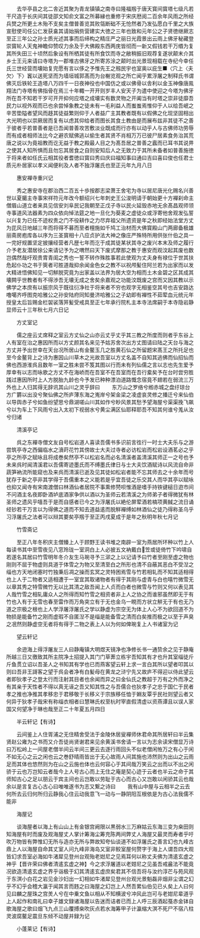 <!-- { "loadSidebar": true } -->
　　去华亭县之北二舎近其聚为青龙镇镇之南寺曰隆福剏于唐天寳间寳塔七级凡若干尺造于长庆间其徒邵文知俞文富之所募縁也重修于宋庆厯阅二百余年风雨之所经兵燹之所更土木殆不支矣主僧普善览其败瓴断础不无怆然者乃发弘愿白千里之大族宣慰使司任公仁发获畣其请始捐赀营建实大徳之三年也致和元年公之子贤徳继厥志至正三年公之孙士质光述其事而后缔构之精庄严之丽日光霞景出云雨上佛牙秘藏登崇寳轮人天鬼神瞻仰赞叹力余及于大佛殿东西两庑皆彻而一新又假钱若干万缗为复其所失田三十顷然后象设有所栖其徒有所食饮而寺之敝稍振旧观荐复遂状颠末介其乡士王元来请曰寺塔为一郡堆古佛牙之所寄苏涂之颠时出光景现相载在寺纪今幸任氏三世经营而壊始复完愿有言以侈之予惟先王之剏民宇也室奥以庇生■〈穴上〈夫欠〉下〉竁以送死坚而为墙垣城郭髙而为台榭览观之所亡闻乎累浮屠之制释氏书谓佛灭后铁轮王造塔八万四千一日夜神役也中国仿之或以佛骨以舎利以金玉神像唐鳯翔法门寺塔有佛指骨在焉三十年輙一开开则岁丰人安天子为遣中使迎之今塔为佛牙所在吾不知若干岁可开开抑何应塔之成壊实有数灵物之开阖当有时塔之崇非徒靡吾民力以视外观而已也余尝悼象教之徒未有一毛利益人而蚩蚩焉惟仰于人以给吾岷之辛苦垫隘者望风而趍其徒益繁则仰于人者益广主其教者既有以假佛之化现坚固相出大光明也以崇厥居而复有以虑其仰给者而图长其食土教由是而展布兹非其徒不之善于彼者乎若普善者是已吾闻普善攻苦敷淡业既成而行亦有以动乎人与古佛师功劳辱而有成者相师法比今之避农赋佛逃以偷生者其贤不肖相万万已彼尸居素食务治其荒唐之说以为竟祖教而讫无益于教之殿最人目之为髙吾居之普善之蠧而已耳书其说畀之使其人知所惧而且勿忘其居食之自则安知后人之无致力于其所未备者如普善施徳于将来者如任氏云相其役者耆徳曰寳曰秀曰庆曰福知事曰通曰吉曰喜曰俊也任君士质元朴居家以孝义闻便利及人者不独浮屠氏也至正元年九月八日

　　惠安襌寺重兴记

　　秀之惠安寺在郡治西二百五十歩按郡志梁萧王舍宅为寺以居尼唐光化赐名兴善世以夏臈主寺事宋祥符元年改今额绍兴七年刺史王公浚明请于朝始更十方襌刹命主僧眉山道立者来具见信安刘阜民记我朝至正戊子寺以民火延毁赤地无余髙昌观师领寺事道风法器素为四众依向悼法筵之地一旦化为葵麦之虚徒众或浮寄他舍观发弘誓以兴复为已任不迹权贵之门不役耕作之力尽弃祖父所遗资是年之秋即经始法堂方丈为芘风日地越三年而将得不募而至者檀施如千鸠工治材而大佛寳殿山门两廊备极雄丽斋房庖库各以序为三圣寳相十八应贞护法大神之像庄严殊特所用供张什伯之具一一完好规置坚定披攘经营者凡歴七年而汔于成其徒某状其寺之废兴本末及师之履行介予老友潜居徐公来请记予为之喟然曰天下废式摩那之教于惠安而观汶起其废也数岂偶然哉吁观贵胄青闺之秀也一誓不转作殊胜事若此使观为丈夫身有禄位于世其扶危起仆功之书于筴者可胜道哉抑余闻金色女之教不以祝颅髪住阿兰若为出家而以发大精进悟佛知见一切觧脱究竟为出家盖以法界为居大空为相而土木金碧之区其成其壊闗乎世教者有不得渉吾无壊无成之舍矣余嘉观之功能汶既废之宫而又因其教以示佛学之本庶有以振宗风于既往衍净社于将来者不穷也观字无相鉴空其号也吉安路达噜噶齐呼图克哈雅公之孙安陆府同知曼济哈雅公之子幼即有襌性不茹荤血元统元年授皇太后旨赐金栏袈裟落笄髪受戒具至正七年承行院札主本寺法席嗣于本寺隐岩静显师云十三年秋七月六日记

　　方丈室记

　　儒之座云丈席释之室云方丈仙之山亦云丈乎丈乎其三教之所度而则者乎东谷上人有室在治之惠因所而以方丈颜其名来见予姑苏舍次出方丈图请曰陆之天台与海之方丈并予出世幸在天台况所居山有金鳌玉几之胜黄石仙之所留题宋髙王之所托足也至今金鳌背上之诗为惠因山川草木之光故吾室以方丈名盖不自知其逃佛而仙招仙而佛也西游淮呉且数年一室之胜未尝不笈其图以行而未有列仙儒之言以志也先生爱予厚幸有以志而咏歌之方丈不在海峤而在吾室不在吾室而在吾行槖矣予在台时尝穷胜践过惠因所时上人方脱胎九龄也今予发已种种漂泊道路慨念宿竟不翅若在弱流三万外也上人归其得无辞讯其山川之灵乎辞曰
　　东万山之罗络兮縆赤城之盘纡琼台方广欝以出没兮聚仙佛之所庐薄东海之嵬岸兮架金梁之凌虚哀灵修之播迁兮来仙伯以导舆赤子兮如鱼纷望思兮鼎湖嗟山川其如作兮眇风景其愁予望海屋兮渠渠挽飞飙兮以为车上下风雨兮出入太初下视弱水兮黄尘满区仙耶释耶吾不知其何谁兮羗从汝兮归诸

　　清溪亭记

　　呉之东襌寺僧文友自号松岩道人喜读吾儒书多识前言徃行一时士大夫乐与之游尝筑亭寺之西偏临水之濆莳花竹其傍故士大夫过寺者必访松岩而松岩设酒茗必之乎亭之所亭之赋咏且将成巻矣然亭不以松岩名而必名清溪者盖清溪其师正一之号也予未来呉时闻清溪君以吾儒寄迹墨氏而不缚墨氏律日与士大夫饮酒赋诗以风流自命非蔬笋衲流所能窥也及来呉而清溪已逝及见其徒如松岩者能不忘其师去之十余年而号犹存于新之亭非其学得于吾儒重本之义能若是乎宜吾徒之乐交其人而华其亭以赋咏也抑又闻寺有宋南渡僧曰林酒仙者居院不事熏修棾呗惟酒是嗜手持铁键槌日逰市间不问酒主名夜即卧酒垆底酒家争供以酒以为圣师云若清溪之为师弟子者得微犹有林圣师之遗风乎嘻吾于是而自感者已今之为浮屠氏以絶伦屏荤酒若槁项黄馘之流日诵经钞若干万言以为得佛之道而不知去道益逺而脱觧襌缚如林酒仙之徒乃得称圣乌乎习浮屠氏之法者可以辩其要矣亭剏于至正丙戌夏成于是年之秋明年秋七月记

　　竹雪斋记

　　至正八年冬积庆主僧臻上人于顾野王读书堆之南辟一室为燕居所环种以竹上人每读书其中至雪夜见八窓玲珑一室洞白上人必披五文衲戴白笠或徒倚竹下吟啸自若遂名其居曰竹雪明年冬介友生马琬寻予三泖之上以记请予曰竹者至刚至虚之物也刚则不屈于物虚则具道于体雪之为物又至清至白之所形也清不自蔽其恶白不受湼之缁也方天地闭塞时竹独秉后凋之操而玄冥之灵特困焉雪与竹若相轧而不知其适相得也上人于二物者又适相遭于一室宜其取诸物者有得于其刚与虚青与白也嘻竹微雪无以章其秀之特雪微竹无以比其清之敌吾闻上人贞而白者也微雪与竹则又何以表见其人哉竹雪之相轧庸众人之所得而知竹雪之相资者非上人之协之而谁邪虽然即无于有竹也入有于无雪也春至雷作而万角突立有于无也金乌一睍而方状立觧无于有也无乃道之宗极之根也上人学浮屠浮屠氏之学以静虚为宗空无为体上人心不为欲回道不为物损是能备竹之刚而虚瑕不自匿湼不是缁是能备雪之清而白矣推而极之以至于声臭之冺然则静虚空无者将有得于二物之表上人以为何如俾琬复上人书诸室为记

　　望云轩记

　　余逰海上得浮屠友三人曰静庵镇大明煜天镜净也净修长书一通贽余之见于静庵所越三日又徼致其所主院净土招提入其门门草莾立栋宇吾知其有才也升其室缁徒斤斤鱼贯立诏以吾圣人之书知其有学也已而燕客望云轩上求一言白其所以望者叩其以则曰吾非王謌客之望于呉会者净有白髪母在黄龙之浒宁先又故庐不得迎以侍此望云者即狄孝子之登太行而注射其目者也余闻而异之曰金仙氏之教超于万有之外而净之有其亲于天性者不得以真无诬之吾又知其性之与吾儒合也狄孝子之忠于国仁于民者孝之推也净推其孝移忠于君移敬于长移义于宗族移任恤于婣友覃乎民社则望云者又何异于狄孝子哉宋有称缁衣相者曰慧琳氏权至杭时宰直假清虚以资燕谭且以误人家国又何望净于琳也哉至正二十年夏五月四日

　　半云轩记【有诗】

　　云间鉴上人住胥浦之无住精舍受法于金陵休居叟襌师休君命其所居轩曰半云集贤赵公雍为之书而又介吾徒尚贤谢君来见余黄溪书舍请一言以为志余读宋僧显万诗曰万松岭上一间屋老僧半间云半间三更云去逐行雨回头不似老僧闲恠万之有心于闲不如无心之云之闲也云之巻舒晴雨皆出于无心故雨人间其施也沛然则为出山之云雨足而其体也悠然则为在山之云施也体也云何容心于其间哉万笑云之出而以不出之闲骄于云也万岂知云者哉今上人号古心而上无住之庵是契心迹于云者也半云之命于其师知古心之足以朋云于宾主间也云岂敢以劳耻于古心而古心又岂敢以闲骄其云也哉余以是言复古心古心曰唯唯遂书为志又繋之诗曰
　　我有山中屋与云相半之云去何所去云归何所归云静我心住云动我意飞一动与一静阴阳互根依是为古心法我儒不能非

　　海屋记

　　谈海屋者以海上有山山上有金银宫阙限以黒弱水三万麻姑云东海三变为桒田则知海屋有时而废及观海屋丈人掌计筹海尘筹充陈两间弊丈人海屋又最灵而寿者乎吁吹万物皆有弊惟幻无所与造亦无所与弊故知夸仙谈道不如浮屠氏之善言幻也九峰古鼎上人以海屋自命其丈室人问九峰非海岛又室非鲛室屋何赘字于海上人谓吾四大观皆幻求吾室必海如牛渚犀见登州台观殆老姏尼之见焉耳何以称丈夫佛为清逺玄虚之神乎【晋许荣曰佛者清逺玄虚之神】今之求浮屠道以老姏尼之见虽吾戒麄法不能竟况欲造清逺玄虚之界乎诣极于幻其清逺玄虚庶矣君其不信吾将与汝约淳芒与苑风观于东溟小白花之岩见金沙妇出一幻相如牛渚犀见登州台观光景魁磊非烟非尘谓之幻乎不幻乎会稽大瀛于闻其言而韪之曰海屋之幻岂上人然吾累仙伯见已乆矣上人曰何见曰麟之屋珠之宫羙人兮在中乗文鱼以相从不知横波兮冲风此岂可与老姏尼辈道乎上人起作和南礼曰幸子雄文録诸海屋以告迷而诘者已而上人呼三辰酒起戞赤金钵自歌海屋之歌曰烟飞九点三山覆搏桒吹灰点若水海筹甲子计瀛缩大溟不死尸不宿八柱灵波腐鳌足震旦东倾不动屋并録为记

　　小蓬莱记【有诗】


